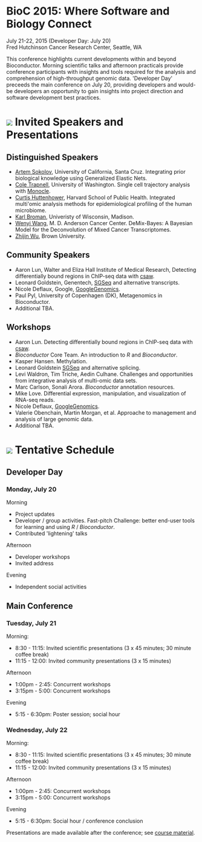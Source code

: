 # BioC 2015: Where Software and Biology Connect

July 21-22, 2015 (Developer Day: July 20)<br />
Fred Hutchinson Cancer Research Center, Seattle, WA

This conference highlights current developments within and beyond
Bioconductor. Morning scientific talks and afternoon practicals
provide conference participants with insights and tools required for
the analysis and comprehension of high-throughput genomic
data. 'Developer Day' preceeds the main conference on July 20,
providing developers and would-be developers an opportunity to gain
insights into project direction and software development best
practices.

# ![](/images/icons/magnifier.gif) Invited Speakers and Presentations

## Distinguished Speakers

- [Artem Sokolov](https://users.soe.ucsc.edu/~sokolov/), University of
  California, Santa Cruz. Integrating prior biological knowledge using
  Generalized Elastic Nets.
- [Cole Trapnell](http://cole-trapnell-lab.github.io/), University of
  Washington. Single cell trajectory analysis with
  [Monocle](/packages/release/bioc/html/monocle.html).
- [Curtis Huttenhower](http://huttenhower.sph.harvard.edu/), Harvard
  School of Public Health. Integrated multi'omic analysis methods for
  epidemiological profiling of the human microbiome.
- [Karl Broman](http://kbroman.org/), Univeristy of Wisconsin,
  Madison.
- [Wenyi Wang](http://odin.mdacc.tmc.edu/~wwang7/), M. D. Anderson
  Cancer Center. DeMix-Bayes: A Bayesian Model for the Deconvolution
  of Mixed Cancer Transcriptomes.
- [Zhijin Wu](http://www.stat.brown.edu/zwu/), Brown University.

## Community Speakers

- Aaron Lun, Walter and Eliza Hall Institute of Medical Research,
  Detecting differentially bound regions in ChIP-seq data with
  [csaw](http://bioconductor.org/packages/release/bioc/html/csaw.html).
- Leonard Goldstein, Genentech,
  [SGSeq](http://bioconductor.org/packages/release/bioc/html/SGSeq.html)
  and alternative transcripts.
- Nicole Deflaux, Google,
  [GoogleGenomics](http://bioconductor.org/packages/devel/bioc/html/GoogleGenomics.html).
- Paul Pyl, University of Copenhagen (DK), Metagenomics in
  Bioconductor.
- Additional TBA.

## Workshops

- Aaron Lun.
  Detecting differentially bound regions in ChIP-seq data with
  [csaw](http://bioconductor.org/packages/release/bioc/html/csaw.html).
- _Bioconductor_ Core Team. An introduction to _R_ and _Bioconductor_.
- Kasper Hansen. Methylation.
- Leonard Goldstein
  [SGSeq](http://bioconductor.org/packages/release/bioc/html/SGSeq.html)
  and alternative splicing.
- Levi Waldron, Tim Triche, Aedin Culhane. Challenges and
  opportunities from integrative analysis of multi-omic data sets.
- Marc Carlson, Sonali Arora. _Bioconductor_ annotation resources.
- Mike Love. Differential expression, manipulation, and visualization
  of RNA-seq reads.
- Nicole Deflaux,
  [GoogleGenomics](http://bioconductor.org/packages/devel/bioc/html/GoogleGenomics.html).
- Valerie Obenchain, Martin Morgan, et al. Approache to management and
  analysis of large genomic data.
- Additional TBA.

# ![](/images/icons/calendar.gif) Tentative Schedule

## Developer Day

### Monday, July 20

Morning

- Project updates
- Developer / group activities.  Fast-pitch Challenge: better end-user
  tools for learning and using _R_ / _Bioconductor_.
- Contributed 'lightening' talks

Afternoon

- Developer workshops
- Invited address

Evening

- Independent social activities

## Main Conference

### Tuesday, July 21

Morning:

- 8:30 - 11:15: Invited scientific presentations (3 x 45 minutes; 30
  minute coffee break)
- 11:15 - 12:00: Invited community presentations (3 x 15 minutes)

Afternoon

- 1:00pm - 2:45: Concurrent workshops
- 3:15pm - 5:00: Concurrent workshops

Evening

- 5:15 - 6:30pm: Poster session; social hour

### Wednesday, July 22

Morning:

- 8:30 - 11:15: Invited scientific presentations (3 x 45 minutes; 30
  minute coffee break)
- 11:15 - 12:00: Invited community presentations (3 x 15 minutes)

Afternoon

- 1:00pm - 2:45: Concurrent workshops
- 3:15pm - 5:00: Concurrent workshops

Evening

- 5:15 - 6:30pm: Social hour / conference conclusion

Presentations are made available after the conference; see
[course material](/help/course-materials/).

